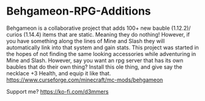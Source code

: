 # Behgameon-RPG-Additions
Behgameon is a collaborative project that adds 100+ new bauble (1.12.2)/ curios (1.14.4) items that are static. Meaning they do nothing! However, if you have something along the lines of Mine and Slash they will automatically link into that system and gain stats. This project was started in the hopes of not finding the same looking accessories while adventuring in Mine and Slash. However, say you want an rpg server that has its own baubles that do their own thing? Install this ole thing, and give say the necklace +3 Health, and equip it like that.
https://www.curseforge.com/minecraft/mc-mods/behgameon

Support me? 
https://ko-fi.com/d3mmers
